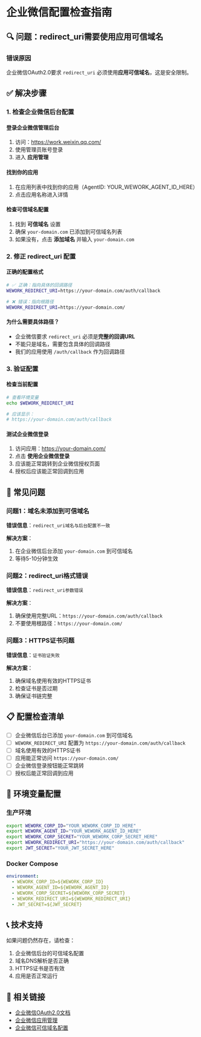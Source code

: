 # 企业微信配置检查指南

## 🔍 问题：redirect_uri需要使用应用可信域名

### 错误原因
企业微信OAuth2.0要求 `redirect_uri` 必须使用**应用可信域名**，这是安全限制。

## ✅ 解决步骤

### 1. 检查企业微信后台配置

#### 登录企业微信管理后台
1. 访问：https://work.weixin.qq.com/
2. 使用管理员账号登录
3. 进入 **应用管理**

#### 找到你的应用
1. 在应用列表中找到你的应用（AgentID: YOUR_WEWORK_AGENT_ID_HERE）
2. 点击应用名称进入详情

#### 检查可信域名配置
1. 找到 **可信域名** 设置
2. 确保 `your-domain.com` 已添加到可信域名列表
3. 如果没有，点击 **添加域名** 并输入 `your-domain.com`

### 2. 修正 redirect_uri 配置

#### 正确的配置格式
```bash
# ✅ 正确：指向具体的回调路径
WEWORK_REDIRECT_URI=https://your-domain.com/auth/callback

# ❌ 错误：指向根路径
WEWORK_REDIRECT_URI=https://your-domain.com/
```

#### 为什么需要具体路径？
- 企业微信要求 `redirect_uri` 必须是**完整的回调URL**
- 不能只是域名，需要包含具体的回调路径
- 我们的应用使用 `/auth/callback` 作为回调路径

### 3. 验证配置

#### 检查当前配置
```bash
# 查看环境变量
echo $WEWORK_REDIRECT_URI

# 应该显示：
# https://your-domain.com/auth/callback
```

#### 测试企业微信登录
1. 访问应用：https://your-domain.com/
2. 点击 **使用企业微信登录**
3. 应该能正常跳转到企业微信授权页面
4. 授权后应该能正常回调到应用

## 🚨 常见问题

### 问题1：域名未添加到可信域名
**错误信息**：`redirect_uri域名与后台配置不一致`

**解决方案**：
1. 在企业微信后台添加 `your-domain.com` 到可信域名
2. 等待5-10分钟生效

### 问题2：redirect_uri格式错误
**错误信息**：`redirect_uri参数错误`

**解决方案**：
1. 确保使用完整URL：`https://your-domain.com/auth/callback`
2. 不要使用根路径：`https://your-domain.com/`

### 问题3：HTTPS证书问题
**错误信息**：`证书验证失败`

**解决方案**：
1. 确保域名使用有效的HTTPS证书
2. 检查证书是否过期
3. 确保证书链完整

## 📋 配置检查清单

- [ ] 企业微信后台已添加 `your-domain.com` 到可信域名
- [ ] `WEWORK_REDIRECT_URI` 配置为 `https://your-domain.com/auth/callback`
- [ ] 域名使用有效的HTTPS证书
- [ ] 应用能正常访问 `https://your-domain.com/`
- [ ] 企业微信登录按钮能正常跳转
- [ ] 授权后能正常回调到应用

## 🔧 环境变量配置

### 生产环境
```bash
export WEWORK_CORP_ID="YOUR_WEWORK_CORP_ID_HERE"
export WEWORK_AGENT_ID="YOUR_WEWORK_AGENT_ID_HERE"
export WEWORK_CORP_SECRET="YOUR_WEWORK_CORP_SECRET_HERE"
export WEWORK_REDIRECT_URI="https://your-domain.com/auth/callback"
export JWT_SECRET="YOUR_JWT_SECRET_HERE"
```

### Docker Compose
```yaml
environment:
  - WEWORK_CORP_ID=${WEWORK_CORP_ID}
  - WEWORK_AGENT_ID=${WEWORK_AGENT_ID}
  - WEWORK_CORP_SECRET=${WEWORK_CORP_SECRET}
  - WEWORK_REDIRECT_URI=${WEWORK_REDIRECT_URI}
  - JWT_SECRET=${JWT_SECRET}
```

## 📞 技术支持

如果问题仍然存在，请检查：
1. 企业微信后台的可信域名配置
2. 域名DNS解析是否正确
3. HTTPS证书是否有效
4. 应用是否正常运行

## 🔗 相关链接

- [企业微信OAuth2.0文档](https://developer.work.weixin.qq.com/document/path/91022)
- [企业微信应用管理](https://work.weixin.qq.com/wework_admin/frame#apps)
- [企业微信可信域名配置](https://developer.work.weixin.qq.com/document/path/91120)
